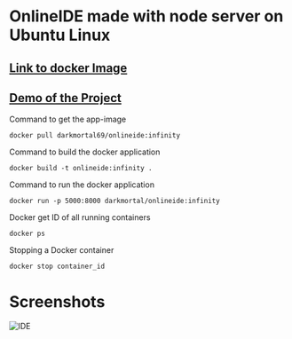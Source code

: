 # OnlineIDE made with node server on Ubuntu Linux

## [Link to docker Image](https://hub.docker.com/r/darkmortal69/onlineide)
## [Demo of the Project](https://youtu.be/hKp11myylyk)

Command to get the app-image

    docker pull darkmortal69/onlineide:infinity
Command to build the docker application

    docker build -t onlineide:infinity .
Command to run the docker application

    docker run -p 5000:8000 darkmortal/onlineide:infinity
Docker get ID of all running containers

    docker ps
Stopping a Docker container

    docker stop container_id
# Screenshots
![IDE](https://github.com/DarkMortal/OnlineIDE/assets/67017303/6eafdb0f-89aa-4e5f-81ac-88cf13784905)
